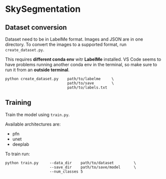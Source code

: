 # SkySegmentation

## Dataset conversion

Dataset need to be in LabelMe format. 
Images and JSON are in one directory.
To convert the images to a supported format, run `create_dataset.py`.

This requires **different conda env** witr **LabelMe** installed.
VS Code seems to have problems running another conda env in the terminal, so make sure to run it from an **outside terminal**.

````
python create_dataset.py    path/to/labelme     \
                            path/to/save        \
                            path/to/labels.txt  
````


## Training

Train the model using `train.py`.

Available architectures are:
- pfn
- unet
- deeplab


To train run:
````
python train.py     --data_dir    path/to/dataset         \
                    --save_dir    path/to/save/model      \
                    --num_classes 5                       
````